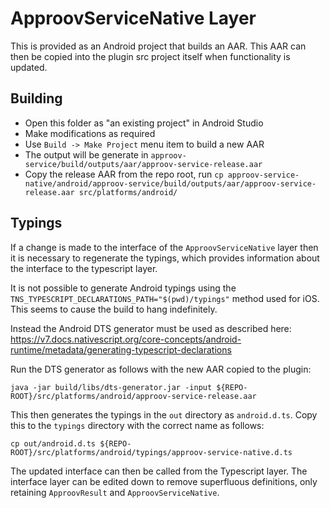 # ApproovServiceNative Layer

This is provided as an Android project that builds an AAR. This AAR can then be copied into the plugin src project itself when functionality is updated.

## Building
- Open this folder as "an existing project" in Android Studio
- Make modifications as required
- Use `Build -> Make Project` menu item to build a new AAR
- The output will be generate in `approov-service/build/outputs/aar/approov-service-release.aar`
- Copy the release AAR from the repo root, run `cp approov-service-native/android/approov-service/build/outputs/aar/approov-service-release.aar src/platforms/android/` 

## Typings
If a change is made to the interface of the `ApproovServiceNative` layer then it is necessary to regenerate the typings, which provides information about the interface to the typescript layer.

It is not possible to generate Android typings using the `TNS_TYPESCRIPT_DECLARATIONS_PATH="$(pwd)/typings"` method used for iOS. This seems to cause the build to hang indefinitely.

Instead the Android DTS generator must be used as described here:
https://v7.docs.nativescript.org/core-concepts/android-runtime/metadata/generating-typescript-declarations

Run the DTS generator as follows with the new AAR copied to the plugin:

`java -jar build/libs/dts-generator.jar -input ${REPO-ROOT}/src/platforms/android/approov-service-release.aar`

This then generates the typings in the `out` directory as `android.d.ts`. Copy this to the `typings` directory with the correct name as follows:

`cp out/android.d.ts ${REPO-ROOT}/src/platforms/android/typings/approov-service-native.d.ts`

The updated interface can then be called from the Typescript layer. The interface layer can be edited down to remove superfluous definitions, only retaining `ApproovResult` and `ApproovServiceNative`.
